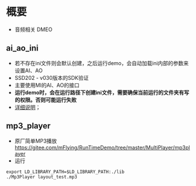 # 概要
- 音频相关 DMEO

## ai_ao_ini
-  若不存在ini文件则会默认创建，之后运行demo，会自动加载ini内部的参数来设置AI、AO
-  SSD202 - v030版本的SDK验证
-  主要使用MI的AI、AO的接口
-  **运行demo时，会在运行路径下创建ini文件，需要确保当前运行的文件夹有写的权限。否则可能运行失败**
-   [详细说明](./ai_ao_ini/README.md)；


## mp3_player
- 原厂简单MP3播放 https://gitee.com/mFlying/RunTimeDemo/tree/master/MultiPlayer/mp3player
- 运行
```shell
export LD_LIBRARY_PATH=$LD_LIBRARY_PATH:./lib
./Mp3Player layout_test.mp3
```